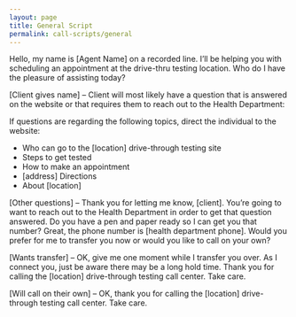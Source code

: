 ```yaml
---
layout: page
title: General Script
permalink: call-scripts/general
---
```


Hello, my name is [Agent Name] on a recorded line. I’ll be helping you with scheduling an appointment at the drive-thru testing location. Who do I have the pleasure of assisting today?

[Client gives name] – Client will most likely have a question that is answered on the website or that requires them to reach out to the Health Department:

If questions are regarding the following topics, direct the individual to the website:

*	Who can go to the [location] drive-through testing site
*	Steps to get tested
*	How to make an appointment 
*	[address] Directions
*	About [location]

[Other questions] – Thank you for letting me know, [client]. You’re going to want to reach out to the Health Department in order to get that question answered. Do you have a pen and paper ready so I can get you that number? Great, the phone number is [health department phone]. Would you prefer for me to transfer you now or would you like to call on your own?

[Wants transfer] – OK, give me one moment while I transfer you over. As I connect you, just be aware there may be a long hold time. Thank you for calling the [location] drive-through testing call center. Take care.

[Will call on their own] – OK, thank you for calling the [location] drive-through testing call center. Take care.
